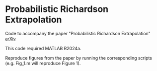 # Probabilistic Richardson Extrapolation

Code to accompany the paper "Probabilistic Richardson Extrapolation" [arXiv](https://arxiv.org/abs/2401.07562)

This code required MATLAB R2024a.

Reproduce figures from the paper by running the corresponding scripts (e.g. Fig_1.m will reproduce Figure 1).


